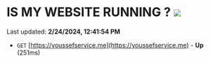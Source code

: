 # IS MY WEBSITE RUNNING ? [![](https://img.shields.io/static/v1?label=Sponsor&message=%E2%9D%A4&logo=GitHub&color=%23fe8e86)](https://github.com/sponsors/<username>)

Last updated: **2/24/2024, 12:41:54 PM**

- `GET` [https://youssefservice.me](https://youssefservice.me) - **Up** (251ms)
